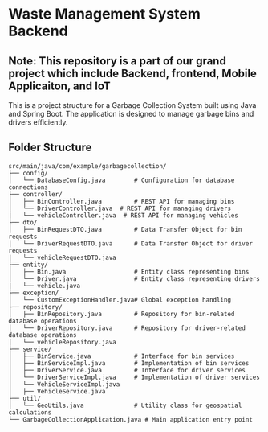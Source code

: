 # Waste Management System Backend
## Note: This repository is a part of our grand project which include Backend, frontend, Mobile Applicaiton, and IoT


This is a project structure for a Garbage Collection System built using Java and Spring Boot. The application is designed to manage garbage bins and drivers efficiently.

## Folder Structure

```plaintext
src/main/java/com/example/garbagecollection/
├── config/
│   └── DatabaseConfig.java        # Configuration for database connections
├── controller/
│   ├── BinController.java         # REST API for managing bins
│   └── DriverController.java  # REST API for managing drivers
|   └── vehicleController.java  # REST API for managing vehicles
├── dto/
│   ├── BinRequestDTO.java         # Data Transfer Object for bin requests
│   └── DriverRequestDTO.java      # Data Transfer Object for driver requests
|   └── vehicleRequestDTO.java 
├── entity/
│   ├── Bin.java                   # Entity class representing bins
│   └── Driver.java                # Entity class representing drivers
|   └── vehicle.java 
├── exception/
│   └── CustomExceptionHandler.java# Global exception handling
├── repository/
│   ├── BinRepository.java         # Repository for bin-related database operations
│   └── DriverRepository.java      # Repository for driver-related database operations
|   └── vehicleRepository.java 
├── service/
│   ├── BinService.java            # Interface for bin services
│   ├── BinServiceImpl.java        # Implementation of bin services
│   ├── DriverService.java         # Interface for driver services
│   └── DriverServiceImpl.java     # Implementation of driver services
│   └── VehicleServiceImpl.java
│   ├── VehicleService.java
├── util/
│   └── GeoUtils.java              # Utility class for geospatial calculations
└── GarbageCollectionApplication.java # Main application entry point
```

